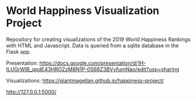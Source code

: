 # World Happiness Visualization Project

Repository for creating visualizations of the 2019 World Happiness Rankings with HTML and Javascript. Data is queried from a sqlite database in the Flask app.

Presentation: https://docs.google.com/presentation/d/1H-ILUGrWlB_qpdE43HROZzM8N1P-0S68Z3BVyfumNao/edit?usp=sharing

Visualizations: https://giantmagellan.github.io/happiness-project/

http://127.0.0.1:5000/
